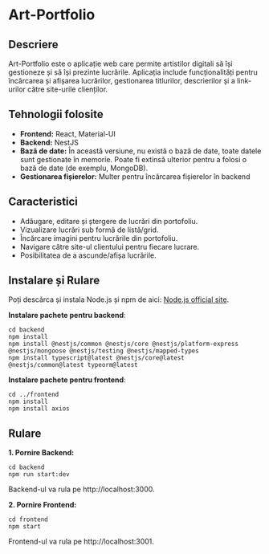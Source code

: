 # Art-Portfolio

## Descriere

Art-Portfolio este o aplicație web care permite artistilor digitali să își gestioneze și să își prezinte lucrările. Aplicația include funcționalități pentru încărcarea și afișarea lucrărilor, gestionarea titlurilor, descrierilor și a link-urilor către site-urile clienților.

## Tehnologii folosite
- **Frontend:** React, Material-UI
- **Backend:** NestJS
- **Bază de date:** În această versiune, nu există o bază de date, toate datele sunt gestionate în memorie. Poate fi extinsă ulterior pentru a folosi o bază de date (de exemplu, MongoDB).
- **Gestionarea fișierelor:** Multer pentru încărcarea fișierelor în backend

## Caracteristici
- Adăugare, editare și ștergere de lucrări din portofoliu.
- Vizualizare lucrări sub formă de listă/grid.
- Încărcare imagini pentru lucrările din portofoliu.
- Navigare către site-ul clientului pentru fiecare lucrare.
- Posibilitatea de a ascunde/afișa lucrările.

## Instalare și Rulare
Poți descărca și instala Node.js și npm de aici: [Node.js official site](https://nodejs.org/).

**Instalare pachete pentru backend**:
```
cd backend
npm install
npm install @nestjs/common @nestjs/core @nestjs/platform-express @nestjs/mongoose @nestjs/testing @nestjs/mapped-types
npm install typescript@latest @nestjs/core@latest @nestjs/common@latest typeorm@latest
```
**Instalare pachete pentru frontend**:
```
cd ../frontend
npm install
npm install axios
```
## Rulare
**1. Pornire Backend:**
```
cd backend
npm run start:dev
```
Backend-ul va rula pe http://localhost:3000.

**2. Pornire Frontend:**
```
cd frontend
npm start
```
Frontend-ul va rula pe http://localhost:3001.





